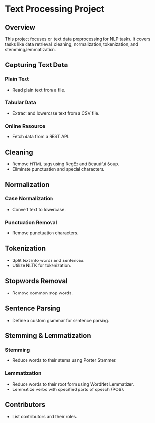 # Text Processing Project

## Overview

This project focuses on text data preprocessing for NLP tasks. It covers tasks like data retrieval, cleaning, normalization, tokenization, and stemming/lemmatization.

## Capturing Text Data

### Plain Text
- Read plain text from a file.

### Tabular Data
- Extract and lowercase text from a CSV file.

### Online Resource
- Fetch data from a REST API.

## Cleaning

- Remove HTML tags using RegEx and Beautiful Soup.
- Eliminate punctuation and special characters.

## Normalization

### Case Normalization
- Convert text to lowercase.

### Punctuation Removal
- Remove punctuation characters.

## Tokenization

- Split text into words and sentences.
- Utilize NLTK for tokenization.

## Stopwords Removal

- Remove common stop words.

## Sentence Parsing

- Define a custom grammar for sentence parsing.

## Stemming & Lemmatization

### Stemming
- Reduce words to their stems using Porter Stemmer.

### Lemmatization
- Reduce words to their root form using WordNet Lemmatizer.
- Lemmatize verbs with specified parts of speech (POS).

## Contributors

- List contributors and their roles.
